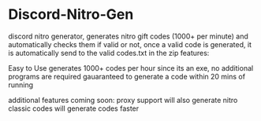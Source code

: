 # Discord-Nitro-Gen
discord nitro generator, generates nitro gift codes (1000+ per minute) and automatically checks them if valid or not, once a valid code is generated, it is automatically send to the valid codes.txt in the zip
features:

Easy to Use
generates 1000+ codes per hour
since its an exe, no additional programs are required
gauaranteed to generate a code within 20 mins of running

additional features coming soon:
proxy support
will also generate nitro classic codes
will generate codes faster


